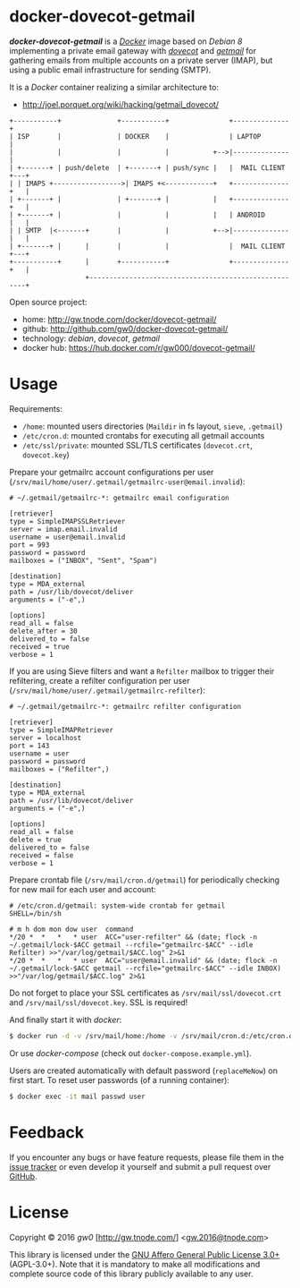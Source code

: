 docker-dovecot-getmail
======================

***docker-dovecot-getmail*** is a [*Docker*](http://www.docker.com/) image based on *Debian 8* implementing a private email gateway with [*dovecot*](http://en.wikipedia.org/wiki/Dovecot_(software)) and [*getmail*](http://en.wikipedia.org/wiki/Getmail) for gathering emails from multiple accounts on a private server (IMAP), but using a public email infrastructure for sending (SMTP).

It is a *Docker* container realizing a similar architecture to:

- <http://joel.porquet.org/wiki/hacking/getmail_dovecot/>

```
+-----------+              +-----------+               +--------------+
| ISP       |              | DOCKER    |               | LAPTOP       |
|           |              |           |           +-->|--------------|
| +-------+ | push/delete  | +-------+ | push/sync |   |  MAIL CLIENT +---+
| | IMAPS +----------------->| IMAPS +<------------+   +--------------+   |
| +-------+ |              | +-------+ |           |   +--------------+   |
| +-------+ |              |           |           |   | ANDROID      |   |
| | SMTP  |<-------+       |           |           +-->|--------------|   |
| +-------+ |      |       |           |               |  MAIL CLIENT +---+
+-----------+      |       +-----------+               +--------------+   |
                   +------------------------------------------------------+
```

Open source project:

- <i class="fa fa-fw fa-home"></i> home: <http://gw.tnode.com/docker/dovecot-getmail/>
- <i class="fa fa-fw fa-github-square"></i> github: <http://github.com/gw0/docker-dovecot-getmail/>
- <i class="fa fa-fw fa-laptop"></i> technology: *debian*, *dovecot*, *getmail*
- <i class="fa fa-fw fa-database"></i> docker hub: <https://hub.docker.com/r/gw000/dovecot-getmail/>


Usage
=====

Requirements:

- `/home`: mounted users directories (`Maildir` in fs layout, `sieve`, `.getmail`)
- `/etc/cron.d`: mounted crontabs for executing all getmail accounts
- `/etc/ssl/private`: mounted SSL/TLS certificates (`dovecot.crt`, `dovecot.key`)

Prepare your getmailrc account configurations per user (`/srv/mail/home/user/.getmail/getmailrc-user@email.invalid`):

```
# ~/.getmail/getmailrc-*: getmailrc email configuration

[retriever]
type = SimpleIMAPSSLRetriever
server = imap.email.invalid
username = user@email.invalid
port = 993
password = password
mailboxes = ("INBOX", "Sent", "Spam")

[destination]
type = MDA_external
path = /usr/lib/dovecot/deliver
arguments = ("-e",)

[options]
read_all = false
delete_after = 30
delivered_to = false
received = true
verbose = 1
```

If you are using Sieve filters and want a `Refilter` mailbox to trigger their refiltering, create a refilter configuration per user (`/srv/mail/home/user/.getmail/getmailrc-refilter`):

```
# ~/.getmail/getmailrc-*: getmailrc refilter configuration

[retriever]
type = SimpleIMAPRetriever
server = localhost
port = 143
username = user
password = password
mailboxes = ("Refilter",)

[destination]
type = MDA_external
path = /usr/lib/dovecot/deliver
arguments = ("-e",)

[options]
read_all = false
delete = true
delivered_to = false
received = false
verbose = 1
```

Prepare crontab file (`/srv/mail/cron.d/getmail`) for periodically checking for new mail for each user and account:

```
# /etc/cron.d/getmail: system-wide crontab for getmail
SHELL=/bin/sh

# m h dom mon dow user  command
*/20 *  *   *   * user  ACC="user-refilter" && (date; flock -n ~/.getmail/lock-$ACC getmail --rcfile="getmailrc-$ACC" --idle Refilter) >>"/var/log/getmail/$ACC.log" 2>&1
*/20 *  *   *   * user  ACC="user@email.invalid" && (date; flock -n ~/.getmail/lock-$ACC getmail --rcfile="getmailrc-$ACC" --idle INBOX) >>"/var/log/getmail/$ACC.log" 2>&1
```

Do not forget to place your SSL certificates as `/srv/mail/ssl/dovecot.crt` and `/srv/mail/ssl/dovecot.key`. SSL is required!

And finally start it with *docker*:

```bash
$ docker run -d -v /srv/mail/home:/home -v /srv/mail/cron.d:/etc/cron.d -v /srv/mail/ssl:/etc/ssl/private:ro -p 143 -p 993 -p 4190 --name mail gw000/dovecot-getmail
```

Or use *docker-compose* (check out `docker-compose.example.yml`).

Users are created automatically with default password (`replaceMeNow`) on first start. To reset user passwords (of a running container):

```bash
$ docker exec -it mail passwd user
```


Feedback
========

If you encounter any bugs or have feature requests, please file them in the [issue tracker](http://github.com/gw0/docker-dovecot-getmail/issues/) or even develop it yourself and submit a pull request over [GitHub](http://github.com/gw0/docker-dovecot-getmail/).


License
=======

Copyright &copy; 2016 *gw0* [<http://gw.tnode.com/>] &lt;<gw.2016@tnode.com>&gt;

This library is licensed under the [GNU Affero General Public License 3.0+](LICENSE_AGPL-3.0.txt) (AGPL-3.0+). Note that it is mandatory to make all modifications and complete source code of this library publicly available to any user.
